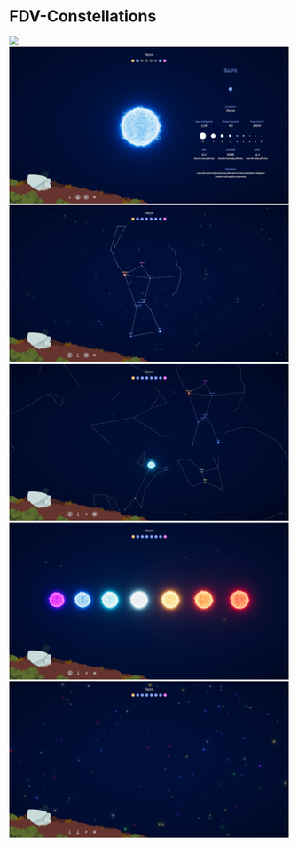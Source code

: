 # FDV-Constellations
![](Gif-Constellations.gif)
![](Screenshot_1.PNG)
![](Screenshot_2.PNG)
![](Screenshot_3.PNG)
![](Screenshot_4.PNG)
![](Screenshot_5.PNG)
